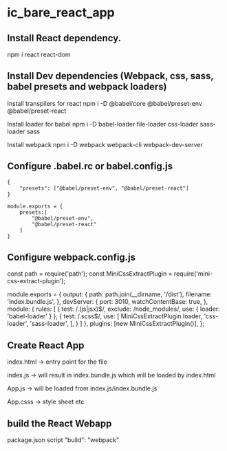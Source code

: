 # ic_bare_react_app

## Install React dependency.

npm i react react-dom

## Install Dev dependencies (Webpack, css, sass, babel presets and webpack loaders)

Install transpilers for react
npm i -D @babel/core @babel/preset-env @babel/preset-react

Install loader for babel
npm i -D babel-loader file-loader css-loader sass-loader sass

Install webpack
npm i -D webpack webpack-cli webpack-dev-server

## Configure .babel.rc or babel.config.js

```
{
    "presets": ["@babel/preset-env", "@babel/preset-react"]
}
```

```
module.exports = {
    presets:[
        "@babel/preset-env",
        "@babel/preset-react"
    ]
}
```


## Configure webpack.config.js

const path = require('path');
const MiniCssExtractPlugin = require('mini-css-extract-plugin');

module.exports = {
    output: {
        path: path.join(__dirname, '/dist'),
        filename: 'index.bundle.js',
    },
    devServer: {
        port: 3010,
        watchContentBase: true,
    },
    module: {
        rules: [
            {
                test: /\.(js|jsx)$/,
                exclude: /node_modules/,
                use: {
                    loader: 'babel-loader'
                }
            },
            {
                test: /\.scss$/,
                use: [
                    MiniCssExtractPlugin.loader,
                    'css-loader',
                    'sass-loader',
                ],
            }
        ]
    },
    plugins: [new MiniCssExtractPlugin()],
};

## Create React App

index.html -> entry point for the file

index.js -> will result in index.bundle.js which will be loaded by index.html

App.js -> will be loaded from index.js/index.bundle.js

App.csss -> style sheet etc

## build the React Webapp
package.json
script 
   "build": "webpack"

